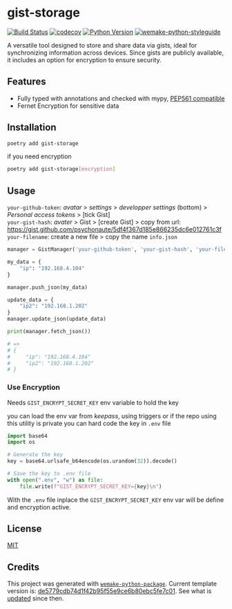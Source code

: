 # gist-storage

[![Build Status](https://github.com/psychonaute/gist-storage/workflows/test/badge.svg?branch=master&event=push)](https://github.com/psychonaute/gist-storage/actions?query=workflow%3Atest)
[![codecov](https://codecov.io/gh/psychonaute/gist-storage/branch/master/graph/badge.svg)](https://codecov.io/gh/psychonaute/gist-storage)
[![Python Version](https://img.shields.io/pypi/pyversions/gist-storage.svg)](https://pypi.org/project/gist-storage/)
[![wemake-python-styleguide](https://img.shields.io/badge/style-wemake-000000.svg)](https://github.com/wemake-services/wemake-python-styleguide)

A versatile tool designed to store and share data via gists, ideal for synchronizing information across devices. Since gists are publicly available, it includes an option for encryption to ensure security.

## Features

- Fully typed with annotations and checked with mypy, [PEP561 compatible](https://www.python.org/dev/peps/pep-0561/)
- Fernet Encryption for sensitive data

## Installation

```bash
poetry add gist-storage
```

if you need encryption

```bash
poetry add gist-storage[encryption]
```

## Usage

`your-github-token`: *avatar* > *settings* > *developper settings* (bottom) > *Personal access tokens* > [tick Gist]  
`your-gist-hash`: *avater* > Gist > [create Gist] > copy from url:
<https://gist.github.com/psychonaute/5df4f367d185e866235dc6e012761c3f>  
`your-filename`: create a new file > copy the name `info.json`

```python
manager = GistManager('your-github-token', 'your-gist-hash', 'your-filename.json')

my_data = {
    "ip": "192.168.4.104"
}

manager.push_json(my_data)

update_data = {
    "ip2": "192.168.1.202"
}
manager.update_json(update_data)

print(manager.fetch_json())

# => 
# {
#     "ip": "192.168.4.104"
#     "ip2": "192.168.1.202"
# }
```

### Use Encryption

Needs `GIST_ENCRYPT_SECRET_KEY` env variable to hold the key

you can load the env var from *keepass*, using triggers or if the repo using this utility is private you can hard code the key in `.env` file

```python
import base64
import os

# Generate the key
key = base64.urlsafe_b64encode(os.urandom(32)).decode()

# Save the key to .env file
with open(".env", "w") as file:
    file.write(f"GIST_ENCRYPT_SECRET_KEY={key}\n")
```

With the `.env` file inplace the `GIST_ENCRYPT_SECRET_KEY` env var will be define and encryption active.

## License

[MIT](https://github.com/psychonaute/gist-storage/blob/master/LICENSE)

## Credits

This project was generated with [`wemake-python-package`](https://github.com/wemake-services/wemake-python-package). Current template version is: [de5779cdb74d1f42b95f55e9ce6b80ebc5fe7c01](https://github.com/wemake-services/wemake-python-package/tree/de5779cdb74d1f42b95f55e9ce6b80ebc5fe7c01). See what is [updated](https://github.com/wemake-services/wemake-python-package/compare/de5779cdb74d1f42b95f55e9ce6b80ebc5fe7c01...master) since then.
